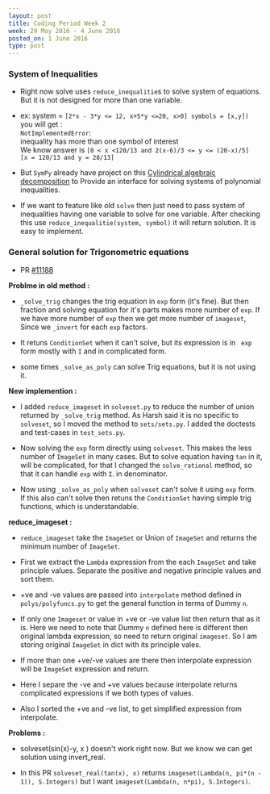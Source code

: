 ```yaml
---
layout: post
title: Coding Period Week 2
week: 29 May 2016 - 4 June 2016
posted_on: 1 June 2016
type: post
---
```


### System of Inequalities

* Right now solve uses `reduce_inequalitie`s to solve system of equations. But it is not designed for more than one variable.

* ex: system = `[2*x - 3*y <= 12, x+5*y <=20, x>0] symbols = [x,y])  `
you will get :  
`NotImplementedError`:  
inequality has more than one symbol of interest  
We know answer is `[0 < x <120/13 and 2(x-6)/3 <= y <= (20-x)/5]`  
`[x = 120/13 and y = 28/13]`

* But `SymPy` already have project on this [Cylindrical algebraic decomposition](https://github.com/sympy/sympy/wiki/GSoC-2016-Ideas#cylindrical-algebraic-decomposition) to Provide an interface for solving systems of polynomial inequalities.

* If we want to feature like old `solve` then just need to pass system of inequalities having one variable to solve
for one variable. After checking this use `reduce_inequalitie(system, symbol)` it will return solution. It is easy to implement. 

### General solution for Trigonometric equations

* PR [#11188](https://github.com/sympy/sympy/pull/11188)

**Problme in old method :**

* `_solve_trig` changes the trig equation in `exp` form (it's fine). But then fraction and solving equation
for it's parts makes more number of `exp`. If we have more number of `exp` then we get more number of `imageset`,
Since we `_invert` for each `exp` factors.

* It retuns `ConditionSet` when it can't solve, but its expression is in ` exp` form mostly with `I` and
in complicated form.

* some times `_solve_as_poly` can solve Trig equations, but it is not using it.

**New implemention :**

* I added `reduce_imageset` in `solveset.py` to reduce the number of union returned by `_solve_trig` method. As Harsh said it is
no specific to `solveset`, so I moved the method to `sets/sets.py`. I added the doctests and test-cases in `test_sets.py`.

* Now solving the `exp` form directly using `solveset`. This makes the less number of `ImageSet` in many cases.
But to solve equation having `tan` in it, will be complicated, for that I changed the `solve_rational` method,
so that it can handle  `exp` with `I`. in denominator.

* Now using `_solve_as_poly` when `solveset` can't solve it using `exp` form. If this also can't solve then retuns
the `ConditionSet` having simple trig functions, which is understandable.


**reduce_imageset :**

* `reduce_imageset` take the `ImageSet` or Union of `ImageSet` and returns the minimum number of `ImageSet`.

* First we extract the `Lambda` expression from the each `ImageSet` and take principle values. Separate the positive and negative principle values and sort them.

* +ve and -ve values are passed into `interpolate` method defined in `polys/polyfuncs.py` to get the general function in terms
of Dummy `n`.

* If only one `Imageset` or value in +ve or -ve value list then return that as it is. Here we need to note that Dummy `n` defined here
is different then original lambda expression, so need to return original `imageset`. So I am storing original `ImageSet` in dict with
its principle vales.

* If more than one +ve/-ve values are there then interpolate expression will be `ImageSet` expression and return.

* Here I separe the -ve and +ve values because interpolate returns complicated expressions if we both types of values.

* Also I sorted the +ve and -ve list, to get simplified expression from interpolate.

**Problems :**

* solveset(sin(x)-y, x ) doesn't work right now. But we know we can get solution using invert_real.

* In this PR `solveset_real(tan(x), x)` returns `imageset(Lambda(n, pi*(n - 1)), S.Integers)`
but I want `imageset(Lambda(n, n*pi), S.Integers)`.
